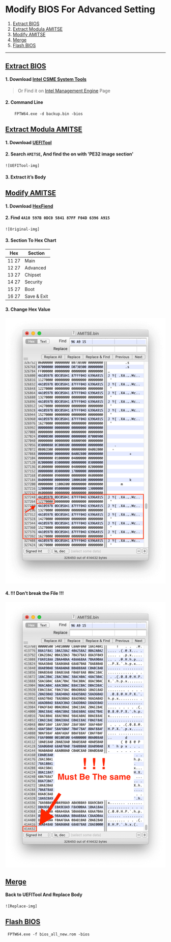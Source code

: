 # Modify BIOS For Advanced Setting
 1. [Extract BIOS](#extract-bios)
 2. [Extract Modula AMITSE](#extract-modula-amitse)
 3. [Modify AMITSE](#modify-amitse)
 4. [Merge](#merge)
 5. [Flash BIOS](#flash-bios)

---

## [Extract BIOS](#extract-bios)
 #### 1. Download [Intel CSME System Tools]

 > Or Find it on [Intel Management Engine] Page

 #### 2. Command Line   
```
    FPTW64.exe -d backup.bin -bios
```

## [Extract Modula AMITSE](#extract-modula-amitse)
  #### 1. Download [UEFITool]
    
  #### 2. Search `AMITSE`, And find the on with 'PE32 image section'
  
    ![UEFITool-img]

  #### 3. Extract it’s Body

## [Modify AMITSE](#modify-amitse)
  #### 1. Download [HexFiend]
    
  #### 2. Find `4A10 597B 0DC0 5841 87FF F04D 6396 A915`
    
    ![Original-img]
    
  #### 3. Section To Hex Chart

|  Hex  | Section |
| ----- | ------- |
| 11 27 | Main |
| 12 27 | Advanced |
| 13 27 | Chipset |
| 14 27 | Security |
| 15 27 | Boot |
| 16 27 | Save & Exit |

  #### 3.  Change Hex Value

  ![Modified-img]
  
  #### 4. !!! Don’t break the File !!!

  ![Attention-img]

## [Merge](#merge)
  #### Back to UEFITool And Replace Body

    ![Replace-img]

## [Flash BIOS](#flash-bios)
```
 FPTW64.exe -f bios_all_new.rom -bios
```


[UEFITool]:<https://github.com/LongSoft/UEFITool/releases>
[HexFiend]:<https://ridiculousfish.com/hexfiend/>
[Intel Management Engine]:<https://www.win-raid.com/t596f39-Intel-Management-Engine-Drivers-Firmware-amp-System-Tools.html>
[Intel CSME System Tools]:<https://mega.nz/file/GMlyCCLa#j2EG3Pzj3ooa9q6bunec-Zr4RzYNWU5urgFNRk3uHU4>

[UEFITool-img]: img/UEFITool.png
[Original-img]: img/Original.png
[Modified-img]: img/Modified.png
[Attention-img]: img/Attention.png
[Replace-img]: img/Replace.png
